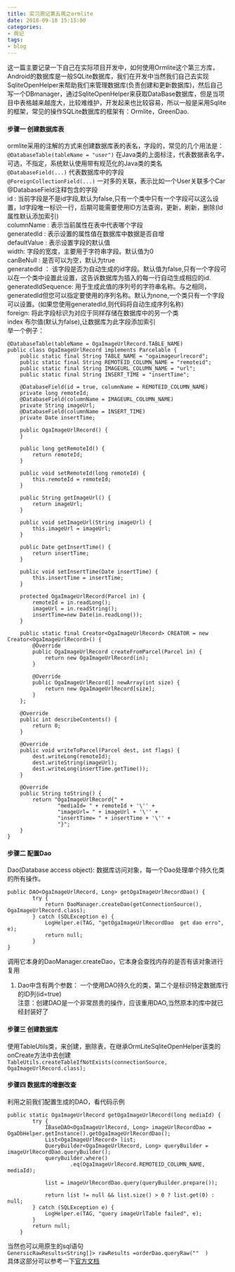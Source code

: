 ```yaml
---
title: 实习周记第五周之ormlite
date: 2018-09-18 15:15:00
categories: 
- 周记
tags:
- blog
--- 
```


这一篇主要记录一下自己在实际项目开发中，如何使用Ormlite这个第三方库，Android的数据库是一般SQLite数据库，我们在开发中当然我们自己去实现SqliteOpenHelper来帮助我们来管理数据库(负责创建和更新数据库)，然后自己写一个DBmanager，通过SqliteOpenHelper来获取DataBase数据库，但是当项目中表格越来越庞大，比较难维护，开发起来也比较容易，所以一般是采用Sqlite的框架，常见的操作SQLite数据库的框架有：Ormlite，GreenDao.

<!--more-->  

#### 步骤一 创建数据库表  
ormlite采用的注解的方式来创建数据库表的表名，字段的，常见的几个用法是：  
`@DatabaseTable(tableName = "user")` 在Java类的上面标注，代表数据表名字，可选，不指定，系统默认使用带有规范化的Java类的类名  
`@DatabaseField(...)` 代表数据库中的字段  
`@ForeignCollectionField(...)` 一对多的关联，表示比如一个User关联多个Car  
@DatabaseField注释包含的字段   
id : 当前字段是不是id字段,默认为false,只有一个类中只有一个字段可以这么设置，Id字段唯一标识一行，后期可能需要使用ID方法查询，更新，刷新，删除(Id属性默认添加索引)    
columnName : 表示当前属性在表中代表哪个字段  
generatedId : 表示设置的属性值在数据库中数据是否自增  
defaultValue : 表示设置字段的默认值  
width:  字段的宽度，主要用于字符串字段。默认值为0  
canBeNull : 是否可以为空，默认为true  
generatedId ： 该字段是否为自动生成的id字段。默认值为false,只有一个字段可以在一个类中设置此设置，这告诉数据库为插入的每一行自动生成相应的id.  
generatedIdSequence: 用于生成此值的序列号的字符串名称。与之相同，generatedId但您可以指定要使用的序列名称。默认为none,一个类只有一个字段可以设置。(如果您使用generatedId,则代码将自动生成序列名称)  
foreign: 将此字段标识为对应于同样存储在数据库中的另一个类  
index 布尔值(默认为false),让数据库为此字段添加索引  
举一个例子：
```
@DatabaseTable(tableName = OgaImageUrlRecord.TABLE_NAME)
public class OgaImageUrlRecord implements Parcelable {
    public static final String TABLE_NAME = "ogaimageurlrecord";
    public static final String REMOTEID_COLUMN_NAME = "remoteid";
    public static final String IMAGEURL_COLUMN_NAME = "url";
    public static final String INSERT_TIME = "insertTime";

    @DatabaseField(id = true, columnName = REMOTEID_COLUMN_NAME)
    private long remoteId;
    @DatabaseField(columnName = IMAGEURL_COLUMN_NAME)
    private String imageUrl;
    @DatabaseField(columnName = INSERT_TIME)
    private Date insertTime;

    public OgaImageUrlRecord() {
    }

    public long getRemoteId() {
        return remoteId;
    }

    public void setRemoteId(long remoteId) {
        this.remoteId = remoteId;
    }

    public String getImageUrl() {
        return imageUrl;
    }

    public void setImageUrl(String imageUrl) {
        this.imageUrl = imageUrl;
    }

    public Date getInsertTime() {
        return insertTime;
    }

    public void setInsertTime(Date insertTime) {
        this.insertTime = insertTime;
    }

    protected OgaImageUrlRecord(Parcel in) {
        remoteId = in.readLong();
        imageUrl = in.readString();
        insertTime=new Date(in.readLong());
    }

    public static final Creator<OgaImageUrlRecord> CREATOR = new Creator<OgaImageUrlRecord>() {
        @Override
        public OgaImageUrlRecord createFromParcel(Parcel in) {
            return new OgaImageUrlRecord(in);
        }

        @Override
        public OgaImageUrlRecord[] newArray(int size) {
            return new OgaImageUrlRecord[size];
        }
    };

    @Override
    public int describeContents() {
        return 0;
    }

    @Override
    public void writeToParcel(Parcel dest, int flags) {
        dest.writeLong(remoteId);
        dest.writeString(imageUrl);
        dest.writeLong(insertTime.getTime());
    }

    @Override
    public String toString() {
        return "OgaImageUrlRecord{" +
                "mediaId= " + remoteId + '\'' +
                "imageUrl= " + imageUrl + '\'' +
                "insertTime= " + insertTime + '\'' +
                "}";
    }
}
```  
#### 步骤二 配置Dao  
Dao(Database access object): 数据库访问对象，每一个Dao处理单个持久化类的所有操作。  
```
public DAO<OgaImageUrlRecord, Long> getOgaImageUrlRecordDao() {
        try {
            return DaoManager.createDao(getConnectionSource(), OgaImageUrlRecord.class);
        } catch (SQLException e) {
            LogHelper.e(TAG, "getOgaImageUrlRecordDao  get dao erro", e);
            return null;
        }
}
```  
调用它本身的DaoManager.createDao，它本身会查找内存的是否有该对象进行复用  
1. Dao中含有两个参数： 一个使用DAO持久化的类，第二个是标识特定数据库行的ID列(id=true)  
注意：创建DAO是一个非常昂贵的操作，应该重用DAO,当然原本的库中就已经封装好了  
#### 步骤三 创建数据库  
使用TableUtils类，来创建，删除表，在继承OrmLiteSqliteOpenHelper该类的onCreate方法中去创建  
`TableUtils.createTableIfNotExists(connectionSource, OgaImageUrlRecord.class);`  
#### 步骤四 数据库的增删改查  
利用之前我们配置生成的DAO，看代码示例  
```
public static OgaImageUrlRecord getOgaImageUrlRecord(long mediaId) {
        try {
            IBaseDAO<OgaImageUrlRecord, Long> imageUrlRecordDao = OgaDbHelper.getInstance().getOgaImageUrlRecordDao();
            List<OgaImageUrlRecord> list;
            QueryBuilder<OgaImageUrlRecord, Long> queryBuilder = imageUrlRecordDao.queryBuilder();
            queryBuilder.where()
                    .eq(OgaImageUrlRecord.REMOTEID_COLUMN_NAME, mediaId);

            list = imageUrlRecordDao.query(queryBuilder.prepare());

            return list != null && list.size() > 0 ? list.get(0) : null;
        } catch (SQLException e) {
            LogHelper.e(TAG, "query imageUrlTable failed", e);
        }
        return null;
    }  
```  
当然也可以用原生的sql语句  
`GenersicRawResults<String[]> rawResults =orderDao.queryRaw(""  )`  
具体这部分可以参考一下[官方文档](http://ormlite.com/javadoc/ormlite-core/doc-files/ormlite_1.html#Getting-Started)

 
